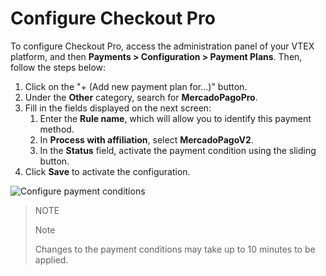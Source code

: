 # Configure Checkout Pro 

To configure Checkout Pro, access the administration panel of your VTEX platform, and then **Payments > Configuration > Payment Plans**. Then, follow the steps below: 

1. Click on the "+ (Add new payment plan for...)" button. 
2. Under the **Other** category, search for **MercadoPagoPro**. 
3. Fill in the fields displayed on the next screen: 
    1. Enter the **Rule name**, which will allow you to identify this payment method. 
    2. In **Process with affiliation**, select **MercadoPagoV2**. 
    3. In the **Status** field, activate the payment condition using the sliding button. 
4. Click **Save** to activate the configuration. 

![Configure payment conditions](vtex/paymentconditions-imagenv2-en.gif) 

> NOTE 
> 
> Note 
> 
> Changes to the payment conditions may take up to 10 minutes to be applied. 

